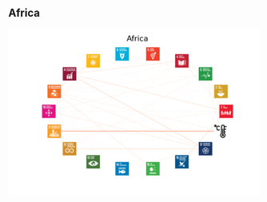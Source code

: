 ## Africa

![Africa](https://github.com/felix-laumann/SDG-networks/blob/gh-pages/Results/Africa/Africa_circular_network_logos.png?raw=true)
